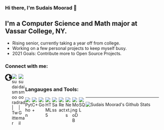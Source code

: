 ### Hi there, I'm Sudais Moorad 👋

## I'm a Computer Science and Math major at Vassar College, NY.
- Rising senior, currently taking a year off from college.
- Working on a few personal projects to keep myself busy.
- 2021 Goals: Contribute more to Open Source Projects.

### Connect with me:
[<img align="left" alt="smoorad.dev" width="22px" src="https://raw.githubusercontent.com/iconic/open-iconic/master/svg/globe.svg" />][website]
[<img align="left" alt="sudaismoorad | Twitter" width="22px" src="https://cdn.jsdelivr.net/npm/simple-icons@v4/icons/twitter.svg" />][twitter]
[<img align="left" alt="sudaismoorad | Gmail" width="22px" src="https://cdn.jsdelivr.net/npm/simple-icons@v4/icons/gmail.svg" />][gmail]

<br />

### Langauges and Tools:
<img align="left" alt="Python" width="22px" src="https://cdn.jsdelivr.net/npm/simple-icons@v4/icons/python.svg" />
<img align="left" alt="C++" width="22px" src="https://cdn.jsdelivr.net/npm/simple-icons@v4/icons/cplusplus.svg" />
<img align="left" alt="Go" width="22px" src="https://cdn.jsdelivr.net/npm/simple-icons@v4/icons/go.svg" />
<img align="left" alt="HTML5" width="22px" src="https://cdn.jsdelivr.net/npm/simple-icons@v4/icons/html5.svg" /
<img align="left" alt="CSS" width="22px" src="https://cdn.jsdelivr.net/npm/simple-icons@v4/icons/css3.svg" />
<img align="left" alt="Sass" width="22px" src="https://cdn.jsdelivr.net/npm/simple-icons@v4/icons/sass.svg" />
<img align="left" alt="React" width="22px" src="https://cdn.jsdelivr.net/npm/simple-icons@v4/icons/react.svg" />
<img align="left" alt="Next.js" width="22px" src="https://cdn.jsdelivr.net/npm/simple-icons@v4/icons/next-dot-js.svg" />
<img align="left" alt="MongoDB" width="22px" src="https://cdn.jsdelivr.net/npm/simple-icons@v4/icons/mongodb.svg" />
<img align="left" alt="SQL" width="22px" src="https://cdn.jsdelivr.net/npm/simple-icons@v4/icons/postgresql.svg" />

--- 

<img align="left" alt = "Sudais Moorad's Github Stats" src="https://github-readme-stats.vercel.app/api?username=sudaismoorad&show_icons=true&hide_border=true&count_private=true" />

<br /> 

[website]: https://smoorad.dev
[twitter]: https://twitter.com/sudaismoorad
[gmail]: mailto:mooradsudais@gmail.com


